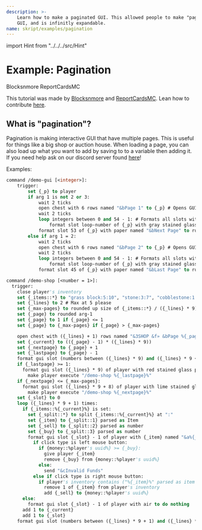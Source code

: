 ```yaml
---
description: >-
    Learn how to make a paginated GUI. This allowed people to make "pages" in a
    GUI, and is infinitly expandable.
name: skript/examples/pagination
---
```


import Hint from "../../../src/Hint"

# Example: Pagination

Blocksnmore
ReportCardsMC

<Hint style="info">
This tutorial was made by <a href="https://github.com/Blocksnmore">Blocksnmore</a> and <a href="https://github.com/ReportCardsMC">ReportCardsMC</a>. Lean how to contribute <a href="/contribute">here</a>.
</Hint>

## What is "pagination"?

Pagination is making interactive GUI that have multiple pages. This is useful for things like a big shop or auction house. When loading a page, you can also load up what you want to add by saving to to a variable then adding it. If you need help ask on our discord server found [here](https://invite.gg/minehutxyz)!

Examples:

```vb
command /demo-gui [<integer>]:
    trigger:
        set {_p} to player
        if arg 1 is not 2 or 3:
            wait 2 ticks
            open chest with 6 rows named "&bPage 1" to {_p} # Opens GUI
            wait 2 ticks
            loop integers between 0 and 54 - 1: # Formats all slots with gray stained glass panes as a filler
                format slot loop-number of {_p} with gray stained glass pane named "&r" to be unstealable
            format slot 53 of {_p} with paper named "&bNext Page" to run [make player execute command "/demo-gui 2"]
        else if arg 1 = 2:
            wait 2 ticks
            open chest with 6 rows named "&bPage 2" to {_p} # Opens GUI
            wait 2 ticks
            loop integers between 0 and 54 - 1: # Formats all slots with gray stained glass panes as a filler
                format slot loop-number of {_p} with gray stained glass pane named "&r" to be unstealable
            format slot 45 of {_p} with paper named "&bLast Page" to run [make player execute command "/demo-gui"]
```

```vb
command /demo-shop [<number = 1>]:
  trigger:
    close player's inventory
    set {_items::*} to "grass block:5:10", "stone:3:7", "cobblestone:1:5", "andesite:1:2", "dirt:0.5:1", "bedrock:0:1000", "podzol:15:20", "white wool:10:20", "red wool:10:20", "green wool:10:20", "lime wool:10:20", "magenta wool:10:20", "black wool:10:20", "pink wool:10:20", "white concrete:10:20", "red concrete:10:20", "green concrete:10:20", "lime concrete:10:20", "magenta concrete:10:20", and "black concrete:10:20" #Format "Item:Sell Price:Buy Price"
    set {_lines} to 2 # Max at 5 please
    set {_max-pages} to rounded up size of {_items::*} / ({_lines} * 9)
    set {_page} to rounded arg-1
    set {_page} to 1 if {_page} <= 1
    set {_page} to {_max-pages} if {_page} > {_max-pages}

    open chest with ({_lines} + 1) rows named "&3SHOP &f» &bPage %{_page}%" to player
    set {_current} to (({_page} - 1) * ({_lines} * 9))
    set {_nextpage} to {_page} + 1
    set {_lastpage} to {_page} - 1
    format gui slot (numbers between ({_lines} * 9) and ({_lines} * 9 + 8)) of player with air to do nothing
    if {_lastpage} >= 1:
      format gui slot ({_lines} * 9) of player with red stained glass pane named "&cPrevious Page" to run:
        make player execute "/demo-shop %{_lastpage}%"
    if {_nextpage} <= {_max-pages}:
      format gui slot ({_lines} * 9 + 8) of player with lime stained glass pane named "&aNext Page" to run:
        make player execute "/demo-shop %{_nextpage}%"
    set {_slot} to 0
    loop ({_lines} * 9 + 1) times:
      if {_items::%{_current}%} is set:
        set {_split::*} to split {_items::%{_current}%} at ":"
        set {_item} to {_split::1} parsed as Item
        set {_sell} to {_split::2} parsed as number
        set {_buy} to {_split::3} parsed as number
        format gui slot {_slot} - 1 of player with {_item} named "&a%{_item}%" lored "&bCost (Buy): &f$%{_buy}% &7(Left Click)||&bCost (Sell): &f$%{_sell}% &7(Right Click)" to run:
          if click type is left mouse button:
            if {money::%player's uuid%} >= {_buy}:
              give player {_item}
              remove {_buy} from {money::%player's uuid%}
            else:
              send "&cInvalid Funds"
          else if click type is right mouse button:
            if player's inventory contains ("%{_item}%" parsed as item type):
              remove 1 of {_item} from player's inventory
              add {_sell} to {money::%player's uuid%}
      else:
        format gui slot {_slot} - 1 of player with air to do nothing
      add 1 to {_current}
      add 1 to {_slot}
    format gui slot (numbers between ({_lines} * 9 + 1) and ({_lines} * 9 + 7)) of player with air to do nothing
```
